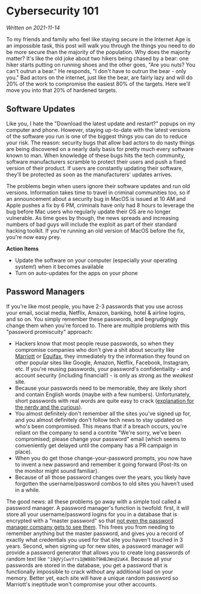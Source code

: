 Cybersecurity 101
=================
_Written on 2021-11-14_

To my friends and family who feel like staying secure in the Internet Age is an impossible task, this post will walk you through the things you need to do be more secure than the majority of the population. Why does the majority matter? It's like the old joke about two hikers being chased by a bear: one hiker starts putting on running shoes and the other goes, "Are you nuts? You can't outrun a bear." He responds, "I don't have to outrun the bear - only you." Bad actors on the internet, just like the bear, are fairly lazy and will do 20% of the work to compromise the easiest 80% of the targets. Here we'll move you into that 20% of hardened targets.

Software Updates
----------------
Like you, I hate the "Download the latest update and restart?" popups on my computer and phone. However, staying up-to-date with the latest versions of the software you run is one of the biggest things you can do to reduce your risk. The reason: security bugs that allow bad actors to do nasty things are being discovered on a nearly daily basis for pretty much every software known to man. When knowledge of these bugs hits the tech community, software manufacturers scramble to protect their users and push a fixed version of their product. If users are constantly updating their software, they'll be protected as soon as the manufacturers' updates arrives. 

The problems begin when users ignore their software updates and run old versions. Information takes time to travel in criminal communities too, so if an announcement about a security bug in MacOS is issued at 10 AM and Apple pushes a fix by 6 PM, criminals have only had 8 hours to leverage the bug before Mac users who regularly update their OS are no longer vulnerable. As time goes by though, the news spreads and increasing numbers of bad guys will include the exploit as part of their standard hacking toolkit. If you're running an old version of MacOS before the fix, you're now easy prey.

**Action Items**
* Update the software on your computer (especially your operating system!) when it becomes available
* Turn on auto-updates for the apps on your phone

Password Managers
-----------------
If you're like most people, you have 2-3 passwords that you use across your email, social media, Netflix, Amazon, banking, hotel & airline logins, and so on. You simply remember these passwords, and begrudgingly change them when you're forced to. There are multiple problems with this "password promiscuity" approach:

* Hackers know that most people reuse passwords, so when they compromise companies who don't give a shit about security like [Marriott](https://blog.dashlane.com/marriott-hack/) or [Equifax](https://www.ftc.gov/enforcement/cases-proceedings/refunds/equifax-data-breach-settlement), they immediately try the information they found on other popular sites like Google, Amazon, Netflix, Facebook, Instagram, etc. If you're reusing passwords, your password's confidentiality - and account security (including financial!) - is only as strong as the _weakest_ site.
* Because your passwords need to be memorable, they are likely short and contain English words (maybe with a few numbers). Unfortunately, short passwords with real words are quite easy to crack ([explanation for the nerdy and the curious](https://en.wikipedia.org/wiki/Rainbow_table)).
* You almost definitely don't remember all the sites you've signed up for, and you almost definitely don't follow tech news to stay updated on who's been compromised. This means that if a breach occurs, you're reliant on the company to send a contrite "We're sorry, we've been compromised; please change your password" email (which seems to conveniently get delayed until the company has a PR campaign in place).
* When you do get those change-your-password prompts, you now have to invent a new password and remember it going forward (Post-Its on the monitor might sound familiar).
* Because of all those password changes over the years, you likely have forgotten the username/password combos to old sites you haven't used in a while.

The good news: all these problems go away with a simple tool called a password manager. A password manager's function is twofold: first, it will store all your username/password logins for you in a database that is encrypted with a "master password" so that [not even the password manager company gets to see them](https://blog.1password.com/what-if-1password-gets-hacked/). This frees you from needing to remember anything but the master password, and gives you a record of exactly what credentials you used for that site you haven't touched in 3 years. Second, when signing up for new sites, a password manager will provide a password generator that allows you to create long passwords of random text like `^19@VjCwvYrs1@W88bT9HBJWn@2aK4`. Because all your passwords are stored in the database, you get a password that is functionally impossible to crack without any additional load on your memory. Better yet, each site will have a unique random password so Marriott's ineptitude won't compromise your other accounts.



